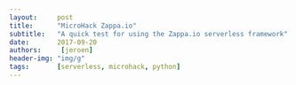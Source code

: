 ```yaml
---
layout:     post
title:      "MicroHack Zappa.io"
subtitle:   "A quick test for using the Zappa.io serverless framework"
date:       2017-09-20
authors:     [jeroen]
header-img: "img/g"
tags:       [serverless, microhack, python]
---
```

